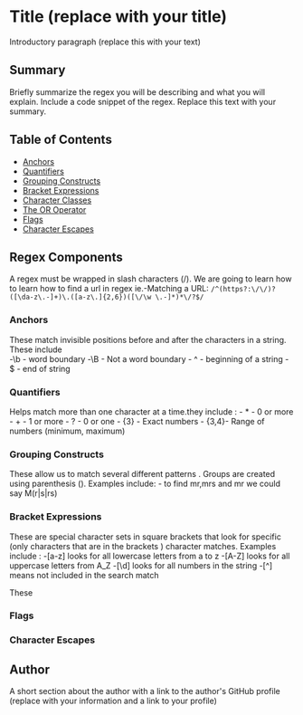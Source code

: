 # Title (replace with your title)

Introductory paragraph (replace this with your text)

## Summary

Briefly summarize the regex you will be describing and what you will explain. Include a code snippet of the regex. Replace this text with your summary.

## Table of Contents

- [Anchors](#anchors)
- [Quantifiers](#quantifiers)
- [Grouping Constructs](#grouping-constructs)
- [Bracket Expressions](#bracket-expressions)
- [Character Classes](#character-classes)
- [The OR Operator](#the-or-operator)
- [Flags](#flags)
- [Character Escapes](#character-escapes)

## Regex Components

A regex must be wrapped in slash characters (/). We are going to learn how to learn how to find a url in regex ie.-Matching a URL: `/^(https?:\/\/)?([\da-z\.-]+)\.([a-z\.]{2,6})([\/\w \.-]*)*\/?$/`

### Anchors

These match invisible positions before and after the characters in a string.
These include  
            -\b - word boundary
            -\B - Not a word boundary
            - ^ - beginning of a string
            - $ - end of string



### Quantifiers

Helps match more than one character at a time.they include :
        - * - 0 or more
        - + - 1 or more
        - ? - 0 or one
        - {3} - Exact numbers
        - {3,4}- Range of numbers (minimum, maximum)

        
### Grouping Constructs

These allow us to match several different patterns . Groups are created using parenthesis (). Examples include: - to find mr,mrs and mr we could say M(r|s|rs)

### Bracket Expressions

These are special character sets in square brackets that look for specific (only characters that are in the brackets ) character matches. Examples include :
         -[a-z] looks for all lowercase letters from a to z
         -[A-Z] looks for all uppercase letters from A_Z
         -[\d]  looks for all numbers in the string
         -[^] means not included in the search match
         
These          

### Flags

### Character Escapes

## Author

A short section about the author with a link to the author's GitHub profile (replace with your information and a link to your profile)
